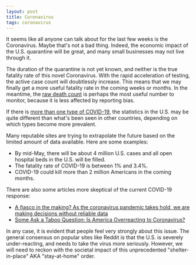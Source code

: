 ```yaml
---
layout: post
title: Coronavirus
tags: coronavirus
---
```


It seems like all anyone can talk about for the last few weeks is the Coronavirus. Maybe that's not a bad thing. Indeed, the economic impact of the U.S. quarantine will be great, and many small businesses may not live through it.

The duration of the quarantine is not yet known, and neither is the true fatality rate of this novel Coronavirus. With the rapid acceleration of testing, the active case count will doubtlessly increase. This means that we may finally get a more useful fatality rate in the coming weeks or months. In the meantime, the [raw death count](https://www.worldometers.info/coronavirus/country/us/) is perhaps the most useful number to monitor, because it is less affected by reporting bias.

If there is [more than one type of COVID-19](https://academic.oup.com/nsr/advance-article/doi/10.1093/nsr/nwaa036/5775463), the statistics in the U.S. may be quite different than what's been seen in other countries, depending on which types become more prevalent.

Many reputable sites are trying to extrapolate the future based on the limited amount of data available. Here are some examples:

* By mid-May, there will be about 4 million U.S. cases and all open hospital beds in the U.S. will be filled.
* The fatality rate of COVID-19 is between 1% and 3.4%.
* COVID-19 could kill more than 2 million Americans in the coming months.

There are also some articles more skeptical of the current COVID-19 response:

* [A fiasco in the making? As the coronavirus pandemic takes hold, we are making decisions without reliable data](https://www.statnews.com/2020/03/17/a-fiasco-in-the-making-as-the-coronavirus-pandemic-takes-hold-we-are-making-decisions-without-reliable-data/)
* [Some Ask a Taboo Question: Is America Overreacting to Coronavirus?](https://www.yahoo.com/news/ask-taboo-america-overreacting-coronavirus-191630253.html)

In any case, it is evident that people feel very strongly about this issue. The general consensus on popular sites like Reddit is that the U.S. is severely under-reacting, and needs to take the virus more seriously. However, we will need to reckon with the societal impact of this unprecedented "shelter-in-place" AKA "stay-at-home" order.

